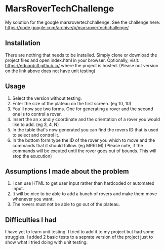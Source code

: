 # MarsRoverTechChallenge

My solution for the google marsrovertechchallenge. 
See the challenge here: 
https://code.google.com/archive/p/marsrovertechchallenge/ 

## Installation 

There are nothing that needs to be installed. Simply clone or download the project files and open index.html in your browser.
Optionally, visit: https://eduardclt.github.io/ where the project is hosted.
(Please not version on the link above does not have unit testing)

## Usage

1. Select the version without testing.
2. Enter the size of the plateau on the first screen. (eg 10, 10)
3. You'll now see two forms. One for generating a rover and the second one is to control a rover.
4. Insert the an x and y coordinate and the orientation of a rover you would like to add. (eg 3, 4, N)
5. In the table that's now generated you can find the rovers ID that is used to select and control it.
6. In the bottom form type the ID of the rover you which to move and the commands that it should follow. (eg MRRLM)
(Please note, if the commands will be excuted until the rover goes out of bounds. This will stop the exucution) 

## Assumptions I made about the problem

1. I can use HTML to get user input rather than hardcoded or automated input.
2. It will be nice to be able to add a bunch of rovers and make them move whenever you want.
3. The rovers must not be able to go out of the plateau.

## Difficulties I had

I have yet to learn unit testing. I tried to add it to my project but had some struggles. I added 2 basic tests to a seprate version of the project just to show what I tried doing with unit testing. 
